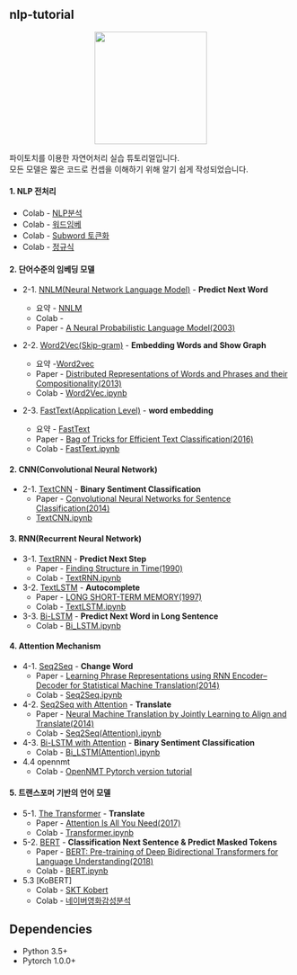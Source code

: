 ## nlp-tutorial

<p align="center"> <img width="200" src="https://pytorchnlp.readthedocs.io/en/latest/_static/logo.svg" /></p>


파이토치를 이용한 자연어처리 실습 튜토리얼입니다. <br>
모든 모델은 짧은 코드로 컨셉을 이해하기 위해 알기 쉽게 작성되었습니다. 


#### 1. NLP 전처리
- Colab - [NLP분석](https://colab.research.google.com/drive/1Qs3xctULHGC6FhL96cw6VuPn1oJq32g5#scrollTo=8XmWxhAV_D59)
- Colab - [워드임베](https://colab.research.google.com/drive/15L7szv7yqYmWT0e2rnhNhwkETh4gy6QC#scrollTo=7Tvsl2qSIxSo)
- Colab - [Subword 토큰화](https://colab.research.google.com/drive/1f7ezUrGNUTRmBIVMRxdUiuxy5ttRuyvm)
- Colab - [정규식](https://colab.research.google.com/drive/11TLqQPdfrzE1kRShjvPBI9smMW9PDI8u)
#### 2. 단어수준의 임베딩 모델

- 2-1. [NNLM(Neural Network Language Model)](1-1.NNLM) - **Predict Next Word**
  - 요약 - [NNLM](https://github.com/seppilee/nlp-tutorial/blob/main/NNLM.md)
  - Colab - 
  - Paper -  [A Neural Probabilistic Language Model(2003)](http://www.jmlr.org/papers/volume3/bengio03a/bengio03a.pdf)
   
- 2-2. [Word2Vec(Skip-gram)](1-2.Word2Vec) - **Embedding Words and Show Graph**
  - 요약 -[Word2vec](https://github.com/seppilee/nlp-tutorial/blob/main/W2V.md)
  - Paper - [Distributed Representations of Words and Phrases
    and their Compositionality(2013)](https://papers.nips.cc/paper/5021-distributed-representations-of-words-and-phrases-and-their-compositionality.pdf)
  - Colab - [Word2Vec.ipynb](https://colab.research.google.com/drive/1sxTJfYhA5BcgIGZkgHM1acsAhx04oEgN)
- 2-3. [FastText(Application Level)](1-3.FastText) - **word embedding**
  - 요약 - [FastText](https://github.com/seppilee/nlp-tutorial/blob/main/fasttext.md)
  - Paper - [Bag of Tricks for Efficient Text Classification(2016)](https://arxiv.org/pdf/1607.01759.pdf)
  - Colab - [FastText.ipynb](https://colab.research.google.com/drive/1-bXceLS06-sc1paQV0GKutPg1Qu7t5Fs#scrollTo=y1yDPCjVsO6x)



#### 2. CNN(Convolutional Neural Network)

- 2-1. [TextCNN](2-1.TextCNN) - **Binary Sentiment Classification**
  - Paper - [Convolutional Neural Networks for Sentence Classification(2014)](http://www.aclweb.org/anthology/D14-1181)
  - [TextCNN.ipynb](https://colab.research.google.com/github/graykode/nlp-tutorial/blob/master/2-1.TextCNN/TextCNN.ipynb)



#### 3. RNN(Recurrent Neural Network)

- 3-1. [TextRNN](3-1.TextRNN) - **Predict Next Step**
  - Paper - [Finding Structure in Time(1990)](http://psych.colorado.edu/~kimlab/Elman1990.pdf)
  - Colab - [TextRNN.ipynb](https://colab.research.google.com/github/graykode/nlp-tutorial/blob/master/3-1.TextRNN/TextRNN.ipynb)
- 3-2. [TextLSTM](https://github.com/graykode/nlp-tutorial/tree/master/3-2.TextLSTM) - **Autocomplete**
  - Paper - [LONG SHORT-TERM MEMORY(1997)](https://www.bioinf.jku.at/publications/older/2604.pdf)
  - Colab - [TextLSTM.ipynb](https://colab.research.google.com/github/graykode/nlp-tutorial/blob/master/3-2.TextLSTM/TextLSTM.ipynb)
- 3-3. [Bi-LSTM](3-3.Bi-LSTM) - **Predict Next Word in Long Sentence**
  - Colab - [Bi_LSTM.ipynb](https://colab.research.google.com/github/graykode/nlp-tutorial/blob/master/3-3.Bi-LSTM/Bi_LSTM.ipynb)



#### 4. Attention Mechanism

- 4-1. [Seq2Seq](4-1.Seq2Seq) - **Change Word**
  - Paper - [Learning Phrase Representations using RNN Encoder–Decoder
    for Statistical Machine Translation(2014)](https://arxiv.org/pdf/1406.1078.pdf)
  - Colab - [Seq2Seq.ipynb](https://colab.research.google.com/github/graykode/nlp-tutorial/blob/master/4-1.Seq2Seq/Seq2Seq.ipynb)
- 4-2. [Seq2Seq with Attention](4-2.Seq2Seq(Attention)) - **Translate**
  - Paper - [Neural Machine Translation by Jointly Learning to Align and Translate(2014)](https://arxiv.org/abs/1409.0473)
  - Colab - [Seq2Seq(Attention).ipynb](https://colab.research.google.com/github/graykode/nlp-tutorial/blob/master/4-2.Seq2Seq(Attention)/Seq2Seq(Attention).ipynb)
- 4-3. [Bi-LSTM with Attention](4-3.Bi-LSTM(Attention)) - **Binary Sentiment Classification**
  - Colab - [Bi_LSTM(Attention).ipynb](https://colab.research.google.com/github/graykode/nlp-tutorial/blob/master/4-3.Bi-LSTM(Attention)/Bi_LSTM(Attention).ipynb)
- 4.4 opennmt
  - Colab - [OpenNMT Pytorch version tutorial](https://colab.research.google.com/drive/1QJdbj4MWTPS5pSWdm8OcZSl6Q75khRPy)

#### 5. 트랜스포머 기반의 언어 모델

- 5-1.  [The Transformer](5-1.Transformer) - **Translate**
  - Paper - [Attention Is All You Need(2017)](https://arxiv.org/abs/1706.03762)
  - Colab - [Transformer.ipynb](https://colab.research.google.com/drive/1f0E0tzrBkHjEjbw6-ihIzerN6EvcvIv3)
- 5-2. [BERT](5-2.BERT) - **Classification Next Sentence & Predict Masked Tokens**
  - Paper - [BERT: Pre-training of Deep Bidirectional Transformers for Language Understanding(2018)](https://arxiv.org/abs/1810.04805)
  - Colab - [BERT.ipynb](https://colab.research.google.com/github/graykode/nlp-tutorial/blob/master/5-2.BERT/BERT.ipynb)
- 5.3 [KoBERT]
  - Colab - [SKT Kobert](https://colab.research.google.com/drive/1lyTSeXO2tfvXbFeu_lqEBJ-EgMOSHHvZ)
  - Colab - [네이버영화감성분석](https://colab.research.google.com/drive/1tIf0Ugdqg4qT7gcxia3tL7und64Rv1dP)
## Dependencies

- Python 3.5+
- Pytorch 1.0.0+

